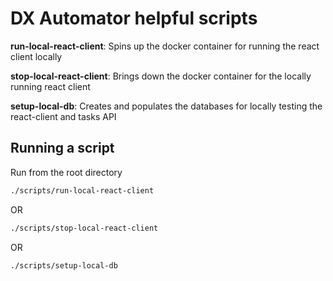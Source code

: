 # DX Automator helpful scripts

**run-local-react-client**: Spins up the docker container for running the react client locally

**stop-local-react-client**: Brings down the docker container for the locally running react client

**setup-local-db**: Creates and populates the databases for locally testing the react-client and tasks API

## Running a script
Run from the root directory

```bash
./scripts/run-local-react-client
```
OR
```bash
./scripts/stop-local-react-client
```
OR
```bash
./scripts/setup-local-db
```

